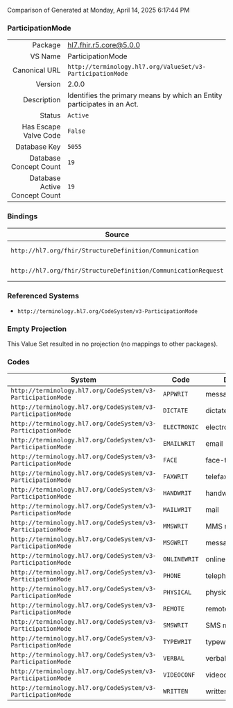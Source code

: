 Comparison of 
Generated at Monday, April 14, 2025 6:17:44 PM

### ParticipationMode

|      |     |
| ---: | --- |
| Package | hl7.fhir.r5.core@5.0.0 |
| VS Name | ParticipationMode |
| Canonical URL | `http://terminology.hl7.org/ValueSet/v3-ParticipationMode` |
| Version | 2.0.0 |
| Description | Identifies the primary means by which an Entity participates in an Act. |
| Status | `Active` |
| Has Escape Valve Code | `False` |
| Database Key | `5055` |
| Database Concept Count | `19` |
| Database Active Concept Count | `19` |
### Bindings

| Source | Element | Binding | Strength | Element Short |
| ------ | ------- | ------- | -------- | ------------- |
| `http://hl7.org/fhir/StructureDefinition/Communication` | `Communication.medium` | `http://terminology.hl7.org/ValueSet/v3-ParticipationMode` | `Example` | A channel of communication |
| `http://hl7.org/fhir/StructureDefinition/CommunicationRequest` | `CommunicationRequest.medium` | `http://terminology.hl7.org/ValueSet/v3-ParticipationMode` | `Example` | A channel of communication |

### Referenced Systems

* `http://terminology.hl7.org/CodeSystem/v3-ParticipationMode`
### Empty Projection

This Value Set resulted in no projection (no mappings to other packages).

### Codes

| System | Code | Display |
| ------ | ---- | ------- |
| `http://terminology.hl7.org/CodeSystem/v3-ParticipationMode` | `APPWRIT` | messaging app |
| `http://terminology.hl7.org/CodeSystem/v3-ParticipationMode` | `DICTATE` | dictated |
| `http://terminology.hl7.org/CodeSystem/v3-ParticipationMode` | `ELECTRONIC` | electronic data |
| `http://terminology.hl7.org/CodeSystem/v3-ParticipationMode` | `EMAILWRIT` | email |
| `http://terminology.hl7.org/CodeSystem/v3-ParticipationMode` | `FACE` | face-to-face |
| `http://terminology.hl7.org/CodeSystem/v3-ParticipationMode` | `FAXWRIT` | telefax |
| `http://terminology.hl7.org/CodeSystem/v3-ParticipationMode` | `HANDWRIT` | handwritten |
| `http://terminology.hl7.org/CodeSystem/v3-ParticipationMode` | `MAILWRIT` | mail |
| `http://terminology.hl7.org/CodeSystem/v3-ParticipationMode` | `MMSWRIT` | MMS message |
| `http://terminology.hl7.org/CodeSystem/v3-ParticipationMode` | `MSGWRIT` | messaging |
| `http://terminology.hl7.org/CodeSystem/v3-ParticipationMode` | `ONLINEWRIT` | online written |
| `http://terminology.hl7.org/CodeSystem/v3-ParticipationMode` | `PHONE` | telephone |
| `http://terminology.hl7.org/CodeSystem/v3-ParticipationMode` | `PHYSICAL` | physical presence |
| `http://terminology.hl7.org/CodeSystem/v3-ParticipationMode` | `REMOTE` | remote presence |
| `http://terminology.hl7.org/CodeSystem/v3-ParticipationMode` | `SMSWRIT` | SMS message |
| `http://terminology.hl7.org/CodeSystem/v3-ParticipationMode` | `TYPEWRIT` | typewritten |
| `http://terminology.hl7.org/CodeSystem/v3-ParticipationMode` | `VERBAL` | verbal |
| `http://terminology.hl7.org/CodeSystem/v3-ParticipationMode` | `VIDEOCONF` | videoconferencing |
| `http://terminology.hl7.org/CodeSystem/v3-ParticipationMode` | `WRITTEN` | written |
